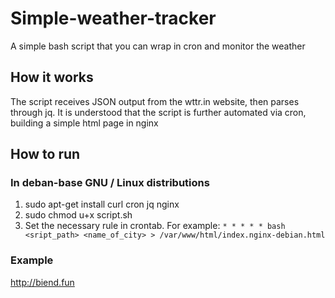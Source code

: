 # Simple-weather-tracker
A simple bash script that you can wrap in cron and monitor the weather

## How it works

The script receives JSON output from the wttr.in website, then parses through jq. It is understood that the script is further automated via cron, building a simple html page in nginx

## How to run

### In deban-base GNU / Linux distributions

1. sudo apt-get install curl cron jq nginx
2. sudo chmod u+x script.sh
3. Set the necessary rule in crontab. For example:
   `* * * * * bash <sript_path> <name_of_city> > /var/www/html/index.nginx-debian.html`

### Example

http://biend.fun
